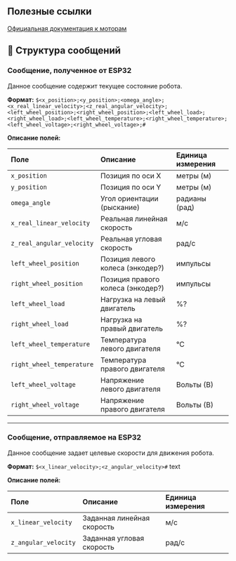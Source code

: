 ## Полезные ссылки
[Официальная документация к моторам](https://emanual.robotis.com/docs/en/dxl/x/xl430-w250/)

## 📨 Структура сообщений

### Сообщение, полученное от ESP32

Данное сообщение содержит текущее состояние робота.

**Формат:**
`
$<x_position>;<y_position>;<omega_angle>;<x_real_linear_velocity>;<z_real_angular_velocity>;<left_wheel_position>;<right_wheel_position>;<left_wheel_load>;<right_wheel_load>;<left_wheel_temperature>;<right_wheel_temperature>;<left_wheel_voltage>;<right_wheel_voltage>;#
`

**Описание полей:**

| Поле | Описание | Единица измерения |
|:---|:---|:---|
| `x_position` | Позиция по оси X | метры (м) |
| `y_position` | Позиция по оси Y | метры (м) |
| `omega_angle` | Угол ориентации (рыскание) | радианы (рад) |
| `x_real_linear_velocity` | Реальная линейная скорость | м/с |
| `z_real_angular_velocity` | Реальная угловая скорость | рад/с |
| `left_wheel_position` | Позиция левого колеса (энкодер?) | импульсы |
| `right_wheel_position` | Позиция правого колеса (энкодер?) | импульсы |
| `left_wheel_load` | Нагрузка на левый двигатель | %? |
| `right_wheel_load` | Нагрузка на правый двигатель | %? |
| `left_wheel_temperature` | Температура левого двигателя | °C |
| `right_wheel_temperature` | Температура правого двигателя | °C |
| `left_wheel_voltage` | Напряжение левого двигателя | Вольты (В) |
| `right_wheel_voltage` | Напряжение правого двигателя | Вольты (В) |

---

### Сообщение, отправляемое на ESP32

Данное сообщение задает целевые скорости для движения робота.

**Формат:**
`$<x_linear_velocity>;<z_angular_velocity>#`
text

**Описание полей:**

| Поле | Описание | Единица измерения |
|:---|:---|:---|
| `x_linear_velocity` | Заданная линейная скорость | м/с |
| `z_angular_velocity` | Заданная угловая скорость | рад/с |